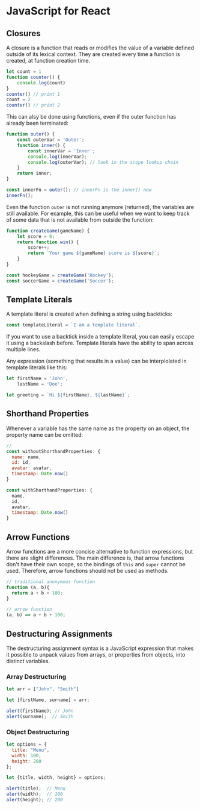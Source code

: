 # JavaScript for React
## Closures
A closure is a function that reads or modifies the value of a variable defined outside of its lexical context.
They are created every time a function is created, at function creation time.

```js
let count = 1
function counter() {
    console.log(count)
}
counter() // print 1
count = 2
counter() // print 2
```

This can alsy be done using functions, even if the outer function has already been terminated:

```js
function outer() {
	const outerVar = 'Outer';
	function inner() {
		const innerVar = 'Inner';
		console.log(innerVar);
		console.log(outerVar); // look in the scope lookup chain
	}
	return inner;
}

const innerFn = outer(); // innerFn is the inner() now
innerFn();
```

Even the function `outer` is not running anymore (returned), the variables are still available.
For example, this can be useful when we want to keep track of some data that is not available from outside the function:
```js
function createGame(gameName) {
	let score = 0;
	return function win() {
		score++;
		return `Your game ${gameName} score is ${score}`;
	}
}

const hockeyGame = createGame('Hockey');
const soccerGame = createGame('Soccer');
```

## Template Literals
A template literal is created when defining a string using backticks:
```js
const templateLiteral = `I am a template literal`.
```

If you want to use a backtick inside a template literal, you can easily escape it using a backslash before.
Template literals have the ability to span across multiple lines.

Any expression (something that results in a value) can be interplolated in template literals like this:
```js
let firstName = 'John',
    lastName = 'Doe';

let greeting = `Hi ${firstName}, ${lastName}`;
```

## Shorthand Properties
Whenever a variable has the same name as the property on an object, the property name can be omitted:

```js
//
const withoutShorthandProperties: {
  name: name,
  id: id,
  avatar: avatar,
  timestamp: Date.now()
}

const withShorthandProperties: {
  name,
  id,
  avatar,
  timestamp: Date.now()
}
```

## Arrow Functions
Arrow functions are a more concise alternative to function expressions, but there are slight differences.
The main difference is, that arrow functions don't have their own scope, so the bindings of `this` and `super` cannot be used.
Therefore, arrow functions should not be used as methods.

```js
// traditional anonymous function
function (a, b){
  return a + b + 100;
}

// arrow function
(a, b) => a + b + 100;
```

## Destructuring Assignments
The destructuring assignment syntax is a JavaScript expression that makes it possible to unpack values from arrays, or properties from objects, into distinct variables.
### Array Destructuring
```js
let arr = ["John", "Smith"]

let [firstName, surname] = arr;

alert(firstName); // John
alert(surname);  // Smith
```

### Object Destructuring
```js
let options = {
  title: "Menu",
  width: 100,
  height: 200
};

let {title, width, height} = options;

alert(title);  // Menu
alert(width);  // 100
alert(height); // 200
```


